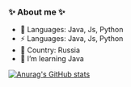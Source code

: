 ### ✨ About me ✨

- 🔭 Languages: Java, Js, Python
- ⚡ Languages: Java, Js, Python
- 💬 Country: Russia
- 🌱 I’m learning Java

[![Anurag's GitHub stats](https://github-readme-stats.vercel.app/api?username=anuraghazra)](https://github.com/anuraghazra/github-readme-stats)
